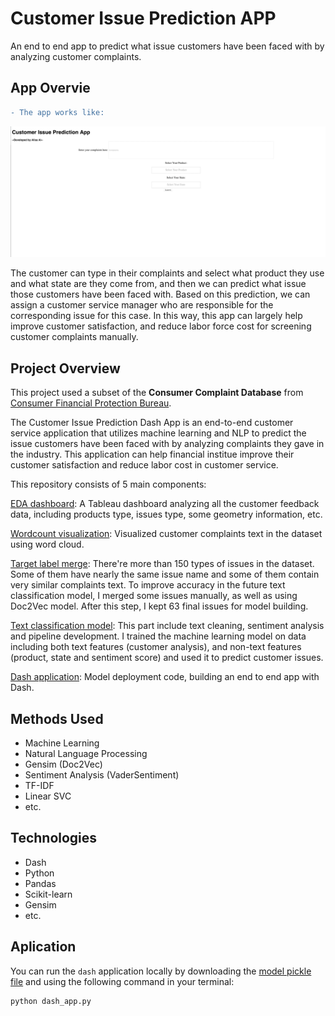 # Customer Issue Prediction APP

An end to end app to predict what issue customers have been faced with by analyzing customer complaints.

## App Overvie

```diff
- The app works like:
```

<img src="App_overview.gif"/>

The customer can type in their complaints and select what product they use and what state are they come from, and then we can predict what issue those customers have been faced with. Based on this prediction, we can assign a customer service manager who are responsible for the corresponding issue for this case. In this way, this app can largely help improve customer satisfaction, and reduce labor force cost for screening customer complaints manually.

## Project Overview

This project used a subset of the **Consumer Complaint Database** from [Consumer Financial Protection Bureau](https://www.consumerfinance.gov/data-research/consumer-complaints/). 

The Customer Issue Prediction Dash App is an end-to-end customer service application that utilizes machine learning and NLP to predict the issue customers have been faced with by analyzing complaints they gave in the industry. This application can help financial institue improve their customer satisfaction and reduce labor cost in customer service.

This repository consists of 5 main components:

[EDA dashboard](https://github.com/Alisaahy/Customer-Issue-Prediction/blob/master/reports/Tableau_dashboard.twb): A Tableau dashboard analyzing all the customer feedback data, including products type, issues type, some geometry information, etc.

[Wordcount visualization](https://github.com/Alisaahy/Customer-Issue-Prediction/blob/master/reports/WordCloud_Visualization.ipynb): Visualized customer complaints text in the dataset using word cloud.

[Target label merge](https://github.com/Alisaahy/Customer-Issue-Prediction/blob/master/Doc2Vec_Merge_Label.ipynb): There're more than 150 types of issues in the dataset. Some of them have nearly the same issue name and some of them contain very similar complaints text. To improve accuracy in the future text classification model, I merged some issues manually, as well as using Doc2Vec model. After this step, I kept 63 final issues for model building.

[Text classification model](https://github.com/Alisaahy/Customer-Issue-Prediction/blob/master/Text_Classification_Prediction.ipynb): This part include text cleaning, sentiment analysis and pipeline development. I trained the machine learning model on data including both text features (customer analysis), and non-text features (product, state and sentiment score) and used it to predict customer issues.

[Dash application](https://github.com/Alisaahy/Customer-Issue-Prediction/blob/master/dash_app.py): Model deployment code, building an end to end app with Dash.


## Methods Used

- Machine Learning
- Natural Language Processing
- Gensim (Doc2Vec)
- Sentiment Analysis (VaderSentiment)
- TF-IDF
- Linear SVC
- etc.

## Technologies

- Dash
- Python
- Pandas
- Scikit-learn
- Gensim
- etc.

## Aplication

You can run the `dash` application locally by downloading the [model pickle file](      ) and using the following command in your terminal:

```
python dash_app.py
```
